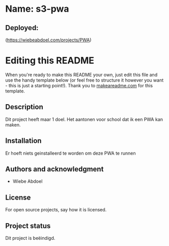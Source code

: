# Name: s3-pwa

## Deployed:
(https://wiebeabdoel.com/projects/PWA)


# Editing this README
When you're ready to make this README your own, just edit this file and use the handy template below (or feel free to structure it however you want - this is just a starting point!).  Thank you to [makeareadme.com](https://www.makeareadme.com/) for this template.


## Description
Dit project heeft maar 1 doel. Het aantonen voor school dat ik een PWA kan maken.

## Installation
Er hoeft niets geinstalleerd te worden om deze PWA te runnen

## Authors and acknowledgment
- Wiebe Abdoel

## License
For open source projects, say how it is licensed.

## Project status
Dit project is beëindigd.